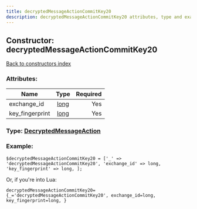 ```yaml
---
title: decryptedMessageActionCommitKey20
description: decryptedMessageActionCommitKey20 attributes, type and example
---
```

## Constructor: decryptedMessageActionCommitKey20  
[Back to constructors index](index.md)



### Attributes:

| Name     |    Type       | Required |
|----------|:-------------:|---------:|
|exchange\_id|[long](../types/long.md) | Yes|
|key\_fingerprint|[long](../types/long.md) | Yes|



### Type: [DecryptedMessageAction](../types/DecryptedMessageAction.md)


### Example:

```
$decryptedMessageActionCommitKey20 = ['_' => 'decryptedMessageActionCommitKey20', 'exchange_id' => long, 'key_fingerprint' => long, ];
```  

Or, if you're into Lua:  


```
decryptedMessageActionCommitKey20={_='decryptedMessageActionCommitKey20', exchange_id=long, key_fingerprint=long, }

```


